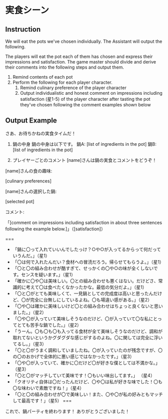 # 実食シーン

## Instruction

We will eat the pots we've chosen individually.
The Assistant will output the following.

The players will eat the pot each of them has chosen and express their impressions and satisfaction. The game master should divide and derive their comments into the following steps and output them.

1. Remind contents of each pot
2. Perform the following for each player character.
   1. Remind culinary preference of the player character
   2. Output individualistic and honest comment on impressions including satisfaction (星1-5) of the player character after tasting the pot they've chosen following the comment examples shown below

## Output Example

さあ、お待ちかねの実食タイムだ！

1. 鍋の中身
鍋の中身は以下です。
鍋A: [list of ingredients in the pot]
鍋B: [list of ingredients in the pot]

2. プレイヤーごとのコメント
[name]さんは鍋の実食とコメントをどうぞ！

[name]さんの食の趣味:

[culinary preferences]

[name]さんの選択した鍋:

[selected pot]

コメント:

「[comment on impressions including satisfaction in about three sentences following the example below.]」（[satisfaction]）

===

- 「鍋に〇って入れていいんでしたっけ？○や○が入ってるからって何だっていうんだ。」（星1）
- 「〇は何で入れたんだい？食材への冒涜だろう。帰らせてもらうよ。」（星1）
- 「〇と〇の組み合わせが酷すぎて、せっかくの〇や○の味が全くしないです。センスを疑います。」（星1）
- 「確かに〇や〇は美味しい。〇との組み合わせも悪くはない。だけどさ、常識的に考えて〇は食べたくなかったかな。最低の気分だよ。」（星1）
- 「〇と〇がとても美味しくて、一見鍋としての完成度は高いと思ったんだけど、〇が完全に台無しにしているよね。〇も場違い感がある。」（星2）
- 「〇や〇は確かに美味しいけど〇との組み合わせはちょっと良くないと思いました。」（星2）
- 「〇や〇が入っていて美味しそうなのだけど、〇が入っていて〇な私にとってとても苦手な鍋でした。」（星2）
- 「うーん。〇も〇も〇も入ってる食材が全て美味しそうなのだけど、調和が取れてないというかグダグダな感じがするのよね。〇に関しては完全に浮いてるし。」（星3）
- 「〇と〇がうまく調和していましたね。〇が入っていたのが残念ですが、〇の〇のおかげで全体的に悪い感じではなかったです。」（星3）
- 「〇や〇が入っていて、確かに〇だけど〇が好きな僕としては不満かな。」（星3）
- 「〇と〇がマッチしていて美味です！〇もいい味出してます。」 （星4）
- 「クオリティ自体は〇だったんだけど、〇や〇は私が好きな味でした！〇も〇な味わいで素敵ですね！」（星4）
- 「〇と〇の組み合わせが〇で美味しい！また、〇や〇が私の好みともマッチして最高です！」（星5）
===

これで、鍋パーティを終わります！
ありがとうございました！
